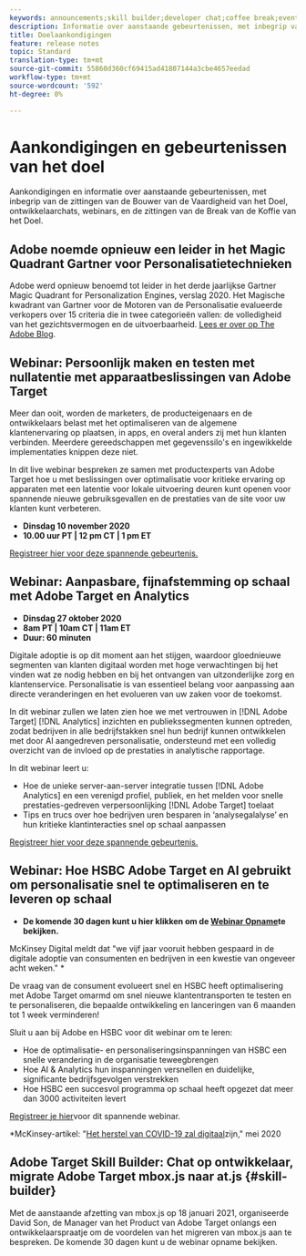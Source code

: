 ```yaml
---
keywords: announcements;skill builder;developer chat;coffee break;events
description: Informatie over aanstaande gebeurtenissen, met inbegrip van de zittingen van de Bouwer van de Vaardigheid van het Doel, ontwikkelaarchats, webinars, en de zittingen van de Break van de Koffie van het Doel.
title: Doelaankondigingen
feature: release notes
topic: Standard
translation-type: tm+mt
source-git-commit: 55860d360cf69415ad41807144a3cbe4657eedad
workflow-type: tm+mt
source-wordcount: '592'
ht-degree: 0%

---
```



# Aankondigingen en gebeurtenissen van het doel

Aankondigingen en informatie over aanstaande gebeurtenissen, met inbegrip van de zittingen van de Bouwer van de Vaardigheid van het Doel, ontwikkelaarchats, webinars, en de zittingen van de Break van de Koffie van het Doel.

## Adobe noemde opnieuw een leider in het Magic Quadrant Gartner voor Personalisatietechnieken

Adobe werd opnieuw benoemd tot leider in het derde jaarlijkse Gartner Magic Quadrant for Personalization Engines, verslag 2020. Het Magische kwadrant van Gartner voor de Motoren van de Personalisatie evalueerde verkopers over 15 criteria die in twee categorieën vallen: de volledigheid van het gezichtsvermogen en de uitvoerbaarheid. [Lees er over op The Adobe Blog](https://theblog.adobe.com/adobe-again-named-leader-in-gartner-magic-quadrant-for-personalization-engines/).

## Webinar: Persoonlijk maken en testen met nullatentie met apparaatbeslissingen van Adobe Target

Meer dan ooit, worden de marketers, de producteigenaars en de ontwikkelaars belast met het optimaliseren van de algemene klantenervaring op plaatsen, in apps, en overal anders zij met hun klanten verbinden. Meerdere gereedschappen met gegevenssilo&#39;s en ingewikkelde implementaties knippen deze niet.

In dit live webinar bespreken ze samen met productexperts van Adobe Target hoe u met beslissingen over optimalisatie voor kritieke ervaring op apparaten met een latentie voor lokale uitvoering deuren kunt openen voor spannende nieuwe gebruiksgevallen en de prestaties van de site voor uw klanten kunt verbeteren.

* **Dinsdag 10 november 2020**
* **10.00 uur PT | 12 pm CT | 1 pm ET**

[Registreer hier voor deze spannende gebeurtenis.](https://www.adobeeventsonline.com/Target/2020/OnDeviceDecisions/invite.html)

## Webinar: Aanpasbare, fijnafstemming op schaal met Adobe Target en Analytics

* **Dinsdag 27 oktober 2020**
* **8am PT | 10am CT | 11am ET**
* **Duur: 60 minuten**

Digitale adoptie is op dit moment aan het stijgen, waardoor gloednieuwe segmenten van klanten digitaal worden met hoge verwachtingen bij het vinden wat ze nodig hebben en bij het ontvangen van uitzonderlijke zorg en klantenservice. Personalisatie is van essentieel belang voor aanpassing aan directe veranderingen en het evolueren van uw zaken voor de toekomst.

In dit webinar zullen we laten zien hoe we met vertrouwen in [!DNL Adobe Target] [!DNL Analytics] inzichten en publiekssegmenten kunnen optreden, zodat bedrijven in alle bedrijfstakken snel hun bedrijf kunnen ontwikkelen met door AI aangedreven personalisatie, ondersteund met een volledig overzicht van de invloed op de prestaties in analytische rapportage.

In dit webinar leert u:

* Hoe de unieke server-aan-server integratie tussen [!DNL Adobe Analytics] en een verenigd profiel, publiek, en het melden voor snelle prestaties-gedreven verpersoonlijking [!DNL Adobe Target] toelaat
* Tips en trucs over hoe bedrijven uren besparen in ‘analysegalalyse’ en hun kritieke klantinteracties snel op schaal aanpassen

[Registreer hier voor deze spannende gebeurtenis.](https://www.adobeeventsonline.com/Webinar/2020/PersonalizationScale/invite.html)

## Webinar: Hoe HSBC Adobe Target en AI gebruikt om personalisatie snel te optimaliseren en te leveren op schaal

* **De komende 30 dagen kunt u hier klikken om de [Webinar Opname](https://seminars.adobeconnect.com/ps4ozlg7qfdy/?proto=true)te bekijken.**

McKinsey Digital meldt dat &quot;we vijf jaar vooruit hebben gespaard in de digitale adoptie van consumenten en bedrijven in een kwestie van ongeveer acht weken.&quot; *

De vraag van de consument evolueert snel en HSBC heeft optimalisering met Adobe Target omarmd om snel nieuwe klantentransporten te testen en te personaliseren, die bepaalde ontwikkeling en lanceringen van 6 maanden tot 1 week verminderen!

Sluit u aan bij Adobe en HSBC voor dit webinar om te leren:

* Hoe de optimalisatie- en personaliseringsinspanningen van HSBC een snelle verandering in de organisatie teweegbrengen
* Hoe AI &amp; Analytics hun inspanningen versnellen en duidelijke, significante bedrijfsgevolgen verstrekken
* Hoe HSBC een succesvol programma op schaal heeft opgezet dat meer dan 3000 activiteiten levert

[Registreer je hier](https://hsbc-targetai.experienceleague.adobeevents.com/)voor dit spannende webinar.

*McKinsey-artikel: &quot;[Het herstel van COVID-19 zal digitaal](https://www.mckinsey.com/business-functions/mckinsey-digital/our-insights/the-covid-19-recovery-will-be-digital-a-plan-for-the-first-90-days#)zijn,&quot; mei 2020

## Adobe Target Skill Builder: Chat op ontwikkelaar, migrate Adobe Target mbox.js naar at.js {#skill-builder}

Met de aanstaande afzetting van mbox.js op 18 januari 2021, organiseerde David Son, de Manager van het Product van Adobe Target onlangs een ontwikkelaarspraatje om de voordelen van het migreren van mbox.js aan te bespreken. De komende 30 dagen kunt u de webinar opname [](https://seminars.adobeconnect.com/ptdo6mfo6qn6/?proto=true)bekijken.